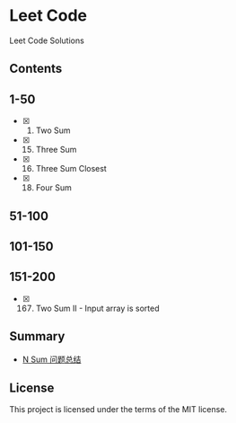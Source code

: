 # Leet Code
Leet Code Solutions

## Contents
## 1-50
- [x] 1. Two Sum
- [x] 15. Three Sum
- [x] 16. Three Sum Closest
- [x] 18. Four Sum

## 51-100

## 101-150

## 151-200
- [x] 167. Two Sum II - Input array is sorted

## Summary
- [N Sum 问题总结](https://github.com/SunnyMarkLiu/LeetCode/blob/master/Summary/N%20Sum%20%E9%97%AE%E9%A2%98%E6%80%BB%E7%BB%93.md)

## License
This project is licensed under the terms of the MIT license.
